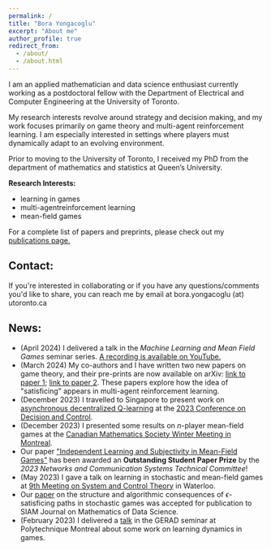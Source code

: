 ```yaml
---
permalink: /
title: "Bora Yongacoglu"
excerpt: "About me"
author_profile: true
redirect_from: 
  - /about/
  - /about.html
---
```


I am an applied mathematician and data science enthusiast currently working as a postdoctoral fellow with the Department of Electrical and Computer Engineering at the University of Toronto.

My research interests revolve around strategy and decision making, and my work focuses primarily on game theory and multi-agent reinforcement learning. I am especially interested in settings where players must dynamically adapt to an evolving environment. 

Prior to moving to the University of Toronto, I received my PhD from the department of mathematics and statistics at Queen’s University. 


**Research Interests:** 
- learning in games
- multi-agentreinforcement learning  
- mean-field games

For a complete list of papers and preprints, please check out my [publications page.](https://yongac.github.io/publications/)



## Contact:

If you're interested in collaborating or if you have any questions/comments you'd like to share, you can reach me by email at bora.yongacoglu (at) utoronto.ca



## News:
* (April 2024) I delivered a talk in the *Machine Learning and Mean Field Games* seminar series. [A recording is available on YouTube.](https://www.youtube.com/watch?v=wGgLhG2wzHg)
* (March 2024) My co-authors and I have written two new papers on game theory, and their pre-prints are now available on arXiv: [link to paper 1](https://arxiv.org/abs/2403.18079); [link to paper 2](https://arxiv.org/abs/2403.18086). These papers explore how the idea of "satisficing" appears in multi-agent reinforcement learning.
* (December 2023) I travelled to Singapore to present work on  [asynchronous decentralized Q-learning](https://arxiv.org/abs/2308.03239) at the [2023 Conference on Decision and Control](https://cdc2023.ieeecss.org/).
* (December 2023) I presented some results on $n$-player mean-field games at the [Canadian Mathematics Society Winter Meeting in Montreal](https://www2.cms.math.ca/Events/winter23/schedule_session#sct).  
* Our paper ["Independent Learning and Subjectivity in Mean-Field Games"](https://ieeexplore.ieee.org/document/9992399) has been awarded an **Outstanding Student Paper Prize** by the *2023 Networks and Communication Systems Technical Committee*!
* (May 2023) I gave a talk on learning in stochastic and mean-field games at [9th Meeting on System and Control Theory](https://ece.uwaterloo.ca/~cnielsen/MSCT/2023/) in Waterloo.
* Our [paper](https://epubs.siam.org/doi/abs/10.1137/22M1515112) on the structure and algorithmic consequences of $\epsilon$-satisficing paths in stochastic games was accepted for publication to SIAM Journal on Mathematics of Data Science.
* (February 2023) I delivered a [talk](https://www.gerad.ca/en/events/2062) in the GERAD seminar at Polytechnique Montreal about some work on learning dynamics in games.








